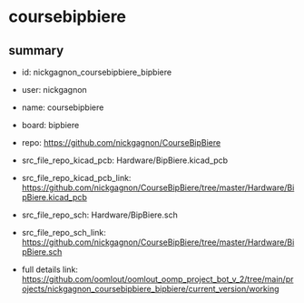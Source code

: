 # coursebipbiere
 
## summary 
* id: nickgagnon_coursebipbiere_bipbiere
* user: nickgagnon
* name: coursebipbiere
* board: bipbiere
* repo: https://github.com/nickgagnon/CourseBipBiere
* src_file_repo_kicad_pcb: Hardware/BipBiere.kicad_pcb
* src_file_repo_kicad_pcb_link: https://github.com/nickgagnon/CourseBipBiere/tree/master/Hardware/BipBiere.kicad_pcb


* src_file_repo_sch: Hardware/BipBiere.sch
* src_file_repo_sch_link: https://github.com/nickgagnon/CourseBipBiere/tree/master/Hardware/BipBiere.sch
* full details link: https://github.com/oomlout/oomlout_oomp_project_bot_v_2/tree/main/projects/nickgagnon_coursebipbiere_bipbiere/current_version/working  







